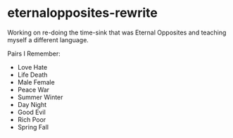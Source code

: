 # eternalopposites-rewrite

Working on re-doing the time-sink that was Eternal Opposites and teaching myself a different language.

Pairs I Remember:

* Love Hate
* Life Death
* Male Female
* Peace War
* Summer Winter
* Day Night
* Good Evil
* Rich Poor
* Spring Fall
